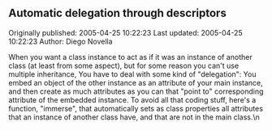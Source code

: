 ## Automatic delegation through descriptors 
Originally published: 2005-04-25 10:22:23 
Last updated: 2005-04-25 10:22:23 
Author: Diego Novella 
 
When you want a class instance to act as if it was an instance of another class (at least from some aspect), but for some reason you can't use multiple inheritance, You have to deal with some kind of "delegation": You embed an object of the other instance as an attribute of your main instance, and then create as much attributes as you can that "point to" corresponding attribute of the embedded instance. To avoid all that coding stuff, here's a function, "immerse", that automatically sets as class properties all attributes that an instance of another class have, and that are not in the main class.\n